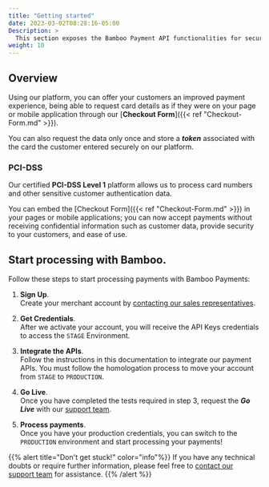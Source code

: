 ```yaml
---
title: "Getting started"
date: 2023-03-02T08:28:16-05:00
Description: >
  This section exposes the Bamboo Payment API functionalities for secure integration with our platform.
weight: 10
---
```


## Overview
Using our platform, you can offer your customers an improved payment experience, being able to request card details as if they were on your page or mobile application through our [**Checkout Form**]({{< ref "Checkout-Form.md" >}}).

You can also request the data only once and store a _**token**_ associated with the card the customer entered securely on our platform.

### PCI-DSS
Our certified **PCI-DSS Level 1** platform allows us to process card numbers and other sensitive customer authentication data.

You can embed the [Checkout Form]({{< ref "Checkout-Form.md" >}}) in your pages or mobile applications; you can now accept payments without receiving confidential information such as customer data, provide security to your customers, and ease of use.

## Start processing with Bamboo.
Follow these steps to start processing payments with Bamboo Payments:

1. **Sign Up**.<br>Create your merchant account by [contacting our sales representatives](mailto:sales@bamboopayment.com).

2. **Get Credentials**.<br>After we activate your account, you will receive the API Keys credentials to access the `STAGE` Environment.

3. **Integrate the APIs**.<br>Follow the instructions in this documentation to integrate our payment APIs. You must follow the homologation process to move your account from `STAGE` to `PRODUCTION`.

4. **Go Live**.<br>Once you have completed the tests required in step 3, request the _**Go Live**_ with our [support team](mailto:techsupport@bamboopayment.com).

5. **Process payments**.<br>Once you have your production credentials, you can switch to the `PRODUCTION` environment and start processing your payments!

{{% alert title="Don't get stuck!" color="info"%}}
If you have any technical doubts or require further information, please feel free to [contact our support team](techsupport@bamboopayment.com) for assistance.
{{% /alert %}}

<!--1 - Sign Up: Create your merchant account contacting our sales representatives sales@bamboopayment.com

{{% alert title="Info note" color="info"%}}
This is an info note
{{% /alert %}}

{{% alert title="Warning note" color="warning"%}}
This is a warning note
{{% /alert %}}

{{% alert title="Danger note" color="danger"%}}
This is a warning note
{{% /alert %}}-->